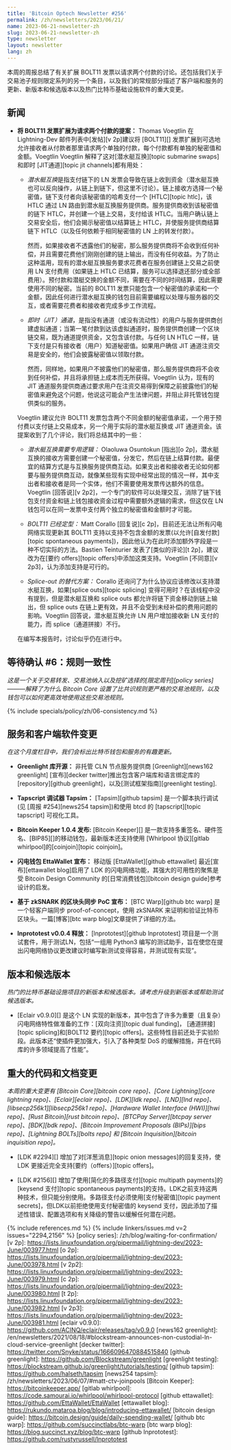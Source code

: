 ```yaml
---
title: 'Bitcoin Optech Newsletter #256'
permalink: /zh/newsletters/2023/06/21/
name: 2023-06-21-newsletter-zh
slug: 2023-06-21-newsletter-zh
type: newsletter
layout: newsletter
lang: zh
---
```

本周的周报总结了有关扩展 BOLT11 发票以请求两个付款的讨论。还包括我们关于交易池子规则限定系列的另一个条目，以及我们的常规部分描述了客户端和服务的更新、新版本和候选版本以及热门比特币基础设施软件的重大变更。

## 新闻

- **<!--proposal-to-extend-bolt11-invoices-to-request-two-payments-->将 BOLT11 发票扩展为请求两个付款的提案：** Thomas Voegtlin 在 Lightning-Dev 邮件列表中[发帖][v 2p]建议将 [BOLT11][] 发票扩展到可选地允许接收者从付款者那里请求两个单独的付款，每个付款都有单独的秘密值和金额。Voegtlin Voegtlin 解释了这对[潜水艇互换][topic submarine swaps]和即时 [JIT通道][topic jit channels]都有用处：

    - *<!--submarine-swaps-->潜水艇互换*是指支付链下的 LN 发票会导致在链上收到资金（潜水艇互换也可以反向操作，从链上到链下，但这里不讨论）。链上接收方选择一个秘密值，链下支付者向该秘密值的哈希支付一个 [HTLC][topic htlc]，该 HTLC 通过 LN 路由到潜水艇互换服务提供商。服务提供商收到该秘密值的链下 HTLC，并创建一个链上交易，支付给该 HTLC。当用户确认链上交易安全后，他们会揭示秘密值以结算链上 HTLC，并使服务提供商结算链下 HTLC（以及任何依赖于相同秘密值的 LN 上的转发付款）。

        然而，如果接收者不透露他们的秘密，那么服务提供商将不会收到任何补偿，并且需要花费他们刚刚创建的链上输出，而没有任何收益。为了防止这种滥用，现有的潜水艇互换服务要求花费者在服务创建链上交易之前使用 LN 支付费用（如果链上 HTLC 已结算，服务可以选择退还部分或全部费用）。预付款和潜艇交换的金额不同，需要在不同的时间结算，因此需要使用不同的秘密。当前的 BOLT11 发票只能包含一个秘密值的承诺和一个金额，因此任何进行潜水艇互换的钱包目前需要编程以处理与服务器的交互，或者需要花费者和接收者完成多步工作流程。

    - *即时（JIT）通道*，是指没有通道（或没有流动性）的用户与服务提供商创建虚拟通道；当第一笔付款到达该虚拟通道时，服务提供商创建一个区块链交易，既为通道提供资金，又包含该付款。与任何 LN HTLC 一样，链下支付是只有接收者（用户）知道秘密值。如果用户确信 JIT 通道注资交易是安全的，他们会披露秘密值以领取付款。

       然而，同样地，如果用户不披露他们的秘密值，那么服务提供商将不会收到任何补偿，并且将承担链上成本而无所获得。Voegtlin 认为，现有的 JIT 通道服务提供商通过要求用户在注资交易得到保障之前披露他们的秘密值来避免这个问题，他说这可能会产生法律问题，并阻止非托管钱包提供类似的服务。

    Voegtlin 建议允许 BOLT11 发票包含两个不同金额的秘密值承诺，一个用于预付费以支付链上交易成本，另一个用于实际的潜水艇互换或 JIT 通道资金。该提案收到了几个评论，我们将总结其中的一些：

    - *<!--dedicated-logic-required-for-submarine-swaps-->潜水艇互换需要专用逻辑：* Olaoluwa Osuntokun [指出][o 2p]，潜水艇互换的接收方需要创建一个秘密值，分发它，然后在链上结算付款。最便宜的结算方式是与互换服务提供商互动。如果支出者和接收者无论如何都要与服务提供商互动，就像某些现有实现中经常出现的情况一样，其中支出者和接收者是同一个实体，他们不需要使用发票传达额外的信息。Voegtlin [回答说][v 2p2]，一个专门的软件可以处理交互，消除了链下钱包支付资金和链上钱包接收资金过程中需要额外逻辑的需求，但这仅在 LN 钱包可以在同一发票中支付两个独立的秘密值和金额时才可能。

    - *<!--bolt11-ossified-->BOLT11 已经定型：* Matt Corallo [回复说][c 2p]，目前还无法让所有闪电网络实现更新其 BOLT11 支持以支持不包含金额的发票(以允许[自发付款][topic spontaneous payments])，因此他认为在此时添加额外字段是一种不切实际的方法。Bastien Teinturier 发表了[类似的评论][t 2p]，建议改为在[要约 offers][topic offers]中添加这类支持。Voegtlin [不同意][v 2p3]，认为添加支持是可行的。

    - *<!--splice-out-alternative-->Splice-out 的替代方案：* Corallo 还询问了为什么协议应该修改以支持潜水艇互换，如果[splice outs][topic splicing] 变得可用时？在该线程中没有提到，但是潜水艇互换和 splice outs 都允许将链下资金移动到链上输出，但 splice outs 在链上更有效，并且不会受到未经补偿的费用问题的影响。Voegtlin 回答说，潜水艇互换允许 LN 用户增加接收新 LN 支付的能力，而 splice（通道拼接）不行。

    在编写本报告时，讨论似乎仍在进行中。

## 等待确认 #6：规则一致性

_这是一个关于交易转发、交易池纳入以及挖矿选择的[限定周刊][policy series]———解释了为什么 Bitcoin Core 设置了比共识规则更严格的交易池规则，以及钱包可以如何更高效地使用这些交易池规则。_

{% include specials/policy/zh/06-consistency.md %}

## 服务和客户端软件变更

*在这个月度栏目中，我们会标出比特币钱包和服务的有趣更新。*

- **Greenlight 库开源：**
  非托管 CLN 节点服务提供商 [Greenlight][news162 greenlight] [宣布][decker twitter]推出包含客户端库和语言绑定库的[repository][github greenlight]，以及[测试框架指南][greenlight testing].

- **Tapscript 调试器 Tapsim：**
  [Tapsim][github tapsim] 是一个脚本执行调试(见 [周报 #254][news254 tapsim])和使用 btcd 的 [tapscript][topic tapscript] 可视化工具。

- **Bitcoin Keeper 1.0.4 发布:**
  [Bitcoin Keeper][] 是一款支持多重签名、硬件签名、[BIP85][]的移动钱包，最新版本还支持使用 [Whirlpool 协议][gitlab whirlpool]的[coinjoin][topic coinjoin]。

- **闪电钱包 EttaWallet 宣布：**
  移动版 [EttaWallet][github ettawallet] 最近[宣布][ettawallet blog]启用了 LDK 的闪电网络功能，其强大的可用性的聚焦是受 Bitcoin Design Community 的[日常消费钱包][bitcoin design guide]参考设计的启发。

- **基于 zkSNARK 的区块头同步 PoC 宣布：**
  [BTC Warp][github btc warp] 是一个轻客户端同步 proof-of-concept，使用 zkSNARK 来证明和验证比特币区块头。一篇[博客][btc warp blog]文章提供了详细的方法。

- **lnprototest v0.0.4 释放：**
  [lnprototest][github lnprototest] 项目是一个测试套件，用于测试LN，包括“一组用 Python3 编写的测试助手，旨在使您在提出闪电网络协议更改建议时编写新测试变得容易，并测试现有实现”。

## 版本和候选版本

*热门的比特币基础设施项目的新版本和候选版本。请考虑升级到新版本或帮助测试候选版本。*

- [Eclair v0.9.0][] 是这个 LN 实现的新版本，其中包含了许多为重要（且复杂）闪电网络特性做准备的工作：[双向注资][topic dual funding]，
  [通道拼接][topic splicing]和[BOLT12 要约][topic offers]。这些特性目前还处于实验阶段。此版本还“使插件更加强大，引入了各种类型 DoS 的缓解措施，并在代码库的许多领域提高了性能”。

## 重大的代码和文档变更

*本周的重大变更有 [Bitcoin Core][bitcoin core repo]、[Core Lightning][core lightning repo]、[Eclair][eclair repo]、[LDK][ldk repo]、[LND][lnd repo]、[libsecp256k1][libsecp256k1 repo]、[Hardware Wallet Interface (HWI)][hwi repo]、[Rust Bitcoin][rust bitcoin repo]、[BTCPay Server][btcpay server repo]、[BDK][bdk repo]、[Bitcoin Improvement Proposals (BIPs)][bips repo]、[Lightning BOLTs][bolts repo] 和 [Bitcoin Inquisition][bitcoin inquisition repo]。*

- [LDK #2294][] 增加了对[洋葱消息][topic onion messages]的回复支持，使 LDK 更接近完全支持[要约（offers）][topic offers]。

- [LDK #2156][] 增加了使用[简化的多路径支付][topic multipath payments]的 [keysend 支付][topic spontaneous payments]的支持。LDK之前支持这两种技术，但只能分别使用。多路径支付必须使用[支付秘密值][topic payment secrets]，但LDK以前拒绝使用支付秘密值的 keysend 支付，因此添加了描述性错误、配置选项和有关降级的警告以缓解任何潜在问题。

{% include references.md %}
{% include linkers/issues.md v=2 issues="2294,2156" %}
[policy series]: /zh/blog/waiting-for-confirmation/
[v 2p]: https://lists.linuxfoundation.org/pipermail/lightning-dev/2023-June/003977.html
[o 2p]: https://lists.linuxfoundation.org/pipermail/lightning-dev/2023-June/003978.html
[v 2p2]: https://lists.linuxfoundation.org/pipermail/lightning-dev/2023-June/003979.html
[c 2p]: https://lists.linuxfoundation.org/pipermail/lightning-dev/2023-June/003980.html
[t 2p]: https://lists.linuxfoundation.org/pipermail/lightning-dev/2023-June/003982.html
[v 2p3]: https://lists.linuxfoundation.org/pipermail/lightning-dev/2023-June/003981.html
[eclair v0.9.0]: https://github.com/ACINQ/eclair/releases/tag/v0.9.0
[news162 greenlight]: /en/newsletters/2021/08/18/#blockstream-announces-non-custodial-ln-cloud-service-greenlight
[decker twitter]: https://twitter.com/Snyke/status/1666096470884515840
[github greenlight]: https://github.com/Blockstream/greenlight
[greenlight testing]: https://blockstream.github.io/greenlight/tutorials/testing/
[github tapsim]: https://github.com/halseth/tapsim
[news254 tapsim]: /zh/newsletters/2023/06/07/#matt-ctv-joinpools
[Bitcoin Keeper]: https://bitcoinkeeper.app/
[gitlab whirlpool]: https://code.samourai.io/whirlpool/whirlpool-protocol
[github ettawallet]: https://github.com/EttaWallet/EttaWallet
[ettawallet blog]: https://rukundo.mataroa.blog/blog/introducing-ettawallet/
[bitcoin design guide]: https://bitcoin.design/guide/daily-spending-wallet/
[github btc warp]: https://github.com/succinctlabs/btc-warp
[btc warp blog]: https://blog.succinct.xyz/blog/btc-warp
[github lnprototest]: https://github.com/rustyrussell/lnprototest
